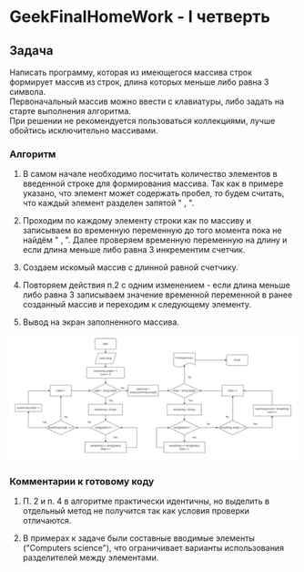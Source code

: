 # GeekFinalHomeWork - I четверть

## Задача

  Написать программу, которая из имеющегося массива строк формирует массив из строк, длина которых меньше либо равна 3 символа. <br>
  Первоначальный массив можно ввести с клавиатуры, либо задать на старте выполнения алгоритма. <br>
  При решении не рекомендуется пользоваться коллекциями, лучше обойтись исключительно массивами. <br>

### **Алгоритм**

  1. <p>В самом начале необходимо посчитать количество элементов в введенной строке для формирования массива. Так как в примере указано, что элемент может содержать пробел, то будем считать, что каждый элемент разделен запятой " , ".<br></p>

  2. <p>Проходим по каждому элементу строки как по массиву и записываем во временную переменную до того момента пока не найдём " , ". Далее проверяем временную переменную на длину и если длина меньше либо равна 3 инкрементим счетчик.</p>

  3. <p>Создаем искомый массив с длинной равной счетчику.</p>

  4. <p>Повторяем действия п.2  с одним изменением - если длина меньше либо равна 3 записываем значение временной переменной в ранее созданный массив и переходим к следующему элементу.</p>

  5. <p>Вывод на экран заполненного массива.</p>

  <img src="img/FinalHomeWork.jpg" alt="Блок схема">

### **Комментарии к готовому коду**

  1. <p>П. 2 и п. 4 в алгоритме практически идентичны, но выделить в отдельный метод не получится так как условия проверки отличаются.<br></p>

  2. <p>В примерах к задаче были составные вводимые элементы ("Computers science"), что ограничивает варианты использования разделителей между элементами.<br></p>